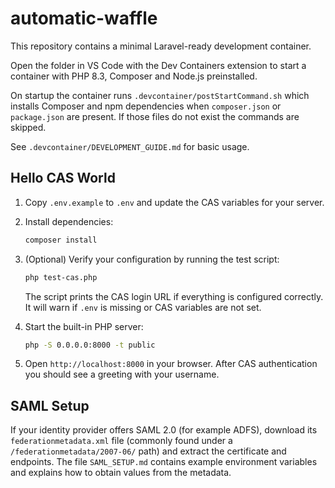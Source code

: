 # automatic-waffle

This repository contains a minimal Laravel-ready development container.

Open the folder in VS Code with the Dev Containers extension to start
a container with PHP 8.3, Composer and Node.js preinstalled.

On startup the container runs `.devcontainer/postStartCommand.sh` which installs
Composer and npm dependencies when `composer.json` or `package.json` are
present. If those files do not exist the commands are skipped.

See `.devcontainer/DEVELOPMENT_GUIDE.md` for basic usage.

## Hello CAS World

1. Copy `.env.example` to `.env` and update the CAS variables for your server.
2. Install dependencies:
   ```bash
   composer install
   ```
3. (Optional) Verify your configuration by running the test script:
   ```bash
   php test-cas.php
   ```
   The script prints the CAS login URL if everything is configured correctly. It
   will warn if `.env` is missing or CAS variables are not set.

4. Start the built-in PHP server:
   ```bash
   php -S 0.0.0.0:8000 -t public
   ```
5. Open `http://localhost:8000` in your browser. After CAS authentication you
   should see a greeting with your username.

## SAML Setup

If your identity provider offers SAML 2.0 (for example ADFS), download its
`federationmetadata.xml` file (commonly found under a
`/federationmetadata/2007-06/` path) and extract the certificate and
endpoints. The file `SAML_SETUP.md` contains example environment variables and
explains how to obtain values from the metadata.
